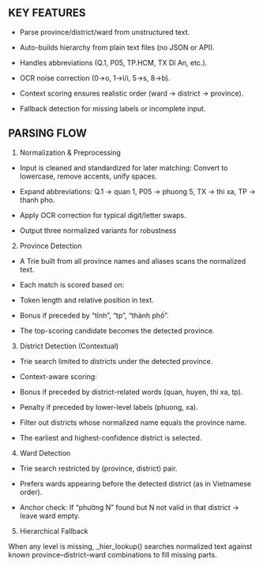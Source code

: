 ## KEY FEATURES
- Parse province/district/ward from unstructured text.

- Auto-builds hierarchy from plain text files (no JSON or API).

- Handles abbreviations (Q.1, P05, TP.HCM, TX Dĩ An, etc.).

- OCR noise correction (0→o, 1→l/i, 5→s, 8→b).

- Context scoring ensures realistic order (ward → district → province).

- Fallback detection for missing labels or incomplete input.

## PARSING FLOW
1. Normalization & Preprocessing

- Input is cleaned and standardized for later matching: Convert to lowercase, remove accents, unify spaces.

- Expand abbreviations: Q.1 → quan 1, P05 → phuong 5, TX → thi xa, TP → thanh pho.

- Apply OCR correction for typical digit/letter swaps.

- Output three normalized variants for robustness

2. Province Detection

- A Trie built from all province names and aliases scans the normalized text.

- Each match is scored based on:

+ Token length and relative position in text.

+ Bonus if preceded by “tỉnh”, “tp”, “thành phố”.

+ The top-scoring candidate becomes the detected province.

3. District Detection (Contextual)

- Trie search limited to districts under the detected province.

- Context-aware scoring:

+ Bonus if preceded by district-related words (quan, huyen, thi xa, tp).

+ Penalty if preceded by lower-level labels (phuong, xa).

+ Filter out districts whose normalized name equals the province name.

+ The earliest and highest-confidence district is selected.

4. Ward Detection

- Trie search restricted by (province, district) pair.

- Prefers wards appearing before the detected district (as in Vietnamese order).

- Anchor check: If “phường N” found but N not valid in that district → leave ward empty.

5. Hierarchical Fallback

When any level is missing, _hier_lookup() searches normalized text against known province–district–ward combinations to fill missing parts.
